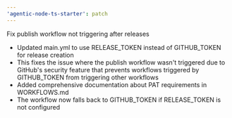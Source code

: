 ```yaml
---
'agentic-node-ts-starter': patch
---
```


Fix publish workflow not triggering after releases

- Updated main.yml to use RELEASE_TOKEN instead of GITHUB_TOKEN for release creation
- This fixes the issue where the publish workflow wasn't triggered due to GitHub's security feature that prevents workflows triggered by GITHUB_TOKEN from triggering other workflows
- Added comprehensive documentation about PAT requirements in WORKFLOWS.md
- The workflow now falls back to GITHUB_TOKEN if RELEASE_TOKEN is not configured
